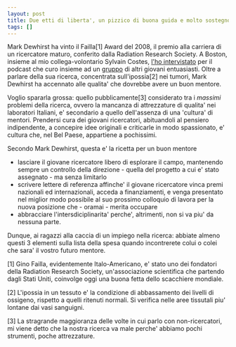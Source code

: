```yaml
---
layout: post
title: Due etti di liberta', un pizzico di buona guida e molto sostegno
tags: []
---
```


Mark Dewhirst ha vinto il Failla[1] Award del 2008, il premio alla carriera di un ricercatore maturo, conferito dalla Radiation Research Society.
A Boston, insieme al mio collega-volontario Sylvain Costes, [l'ho intervistato](https://timssnet2.allenpress.com/ECOMRADRES/timssnet/wordpress/index.php/archives/71) per il podcast che curo insieme ad un [gruppo](https://timssnet2.allenpress.com/ECOMRADRES/timssnet/wordpress/index.php/about) di altri giovani entuasiasti.
Oltre a parlare della sua ricerca, concentrata sull'ipossia[2] nei tumori, Mark Dewhirst ha accennato alle qualita' che dovrebbe avere un buon mentore.

Voglio spararla grossa: quello pubblicamente[3] considerato tra i *massimi* problemi della ricerca, ovvero la mancanza di attrezzature di qualita' nei laboratori Italiani, e' secondario a quello dell'assenza di una 'cultura' di mentori. Prendersi cura dei giovani ricercatori, abituandoli al pensiero indipendente, a concepire idee originali e criticarle in modo spassionato, e' cultura che, nel Bel Paese, appartiene a pochissimi.

Secondo Mark Dewhirst, questa e' la ricetta per un buon mentore

-   lasciare il giovane ricercatore libero di esplorare il campo, mantenendo sempre un controllo della direzione - quella del progetto a cui e' stato assegnato - ma senza limitarlo
-   scrivere lettere di referenza affinche' il giovane ricercatore vinca premi nazionali ed internazionali, acceda a finanziamenti, e venga presentato nel miglior modo possibile al suo prossimo colloquio di lavora per la nuova posizione che - oramai - merita occupare
-   abbracciare l'intersdiciplinarita' perche', altrimenti, non si va piu' da nessuna parte.

Dunque, ai ragazzi alla caccia di un impiego nella ricerca: abbiate almeno questi 3 elementi sulla lista della spesa quando incontrerete colui o colei che sara' il vostro futuro mentore.

[1] Gino Failla, evidentemente Italo-Americano, e' stato uno dei fondatori della Radiation Research Society, un'associazione scientifica che partendo dagli Stati Uniti, coinvolge oggi una buona fetta dello scacchiere mondiale.

[2] L'ipossia in un tessuto e' la condizione di abbassamento dei livelli di ossigeno, rispetto a quelli ritenuti normali. Si verifica nelle aree tissutali piu' lontane dai vasi sanguigni.

[3] La stragrande maggioranza delle volte in cui parlo con non-ricercatori, mi viene detto che la nostra ricerca va male perche' abbiamo pochi strumenti, poche attrezzature.
